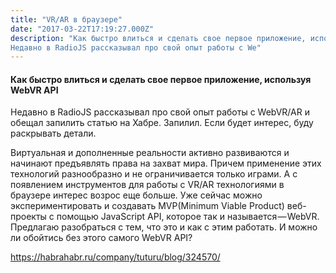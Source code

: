 ```yaml
---
title: "VR/AR в браузере"
date: "2017-03-22T17:19:27.000Z"
description: "Как быстро влиться и сделать свое первое приложение, используя WebVR API
Недавно в RadioJS рассказывал про свой опыт работы с We"
---
```


<h4>Как быстро влиться и сделать свое первое приложение, используя WebVR API</h4>
<p>Недавно в RadioJS рассказывал про свой опыт работы с WebVR/AR и обещал запилить статью на Хабре. Запилил. Если будет интерес, буду раскрывать детали.</p>
<p>Виртуальная и дополненные реальности активно развиваются и начинают предъявлять права на захват мира. Причем применение этих технологий разнообразно и не ограничивается только играми. А с появлением инструментов для работы с VR/AR технологиями в браузере интерес возрос еще больше. Уже сейчас можно экспериментировать и создавать MVP(Minimum Viable Product) веб-проекты с помощью JavaScript API, которое так и называется — WebVR. Предлагаю разобраться с тем, что это и как с этим работать. И можно ли обойтись без этого самого WebVR API?</p>
<p><a href="https://habrahabr.ru/company/tuturu/blog/324570/">https://habrahabr.ru/company/tuturu/blog/324570/</a></p>



